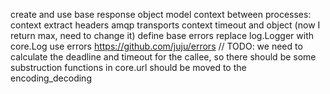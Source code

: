 create and use base response object model
context between processes: context extract headers
amqp transports
context timeout and object (now I return max, need to change it)
define base errors
replace log.Logger with core.Log
use errors https://github.com/juju/errors
// TODO: we need to calculate the deadline and timeout for the callee, so there should be some substruction
functions in core.url should be moved to the encoding_decoding